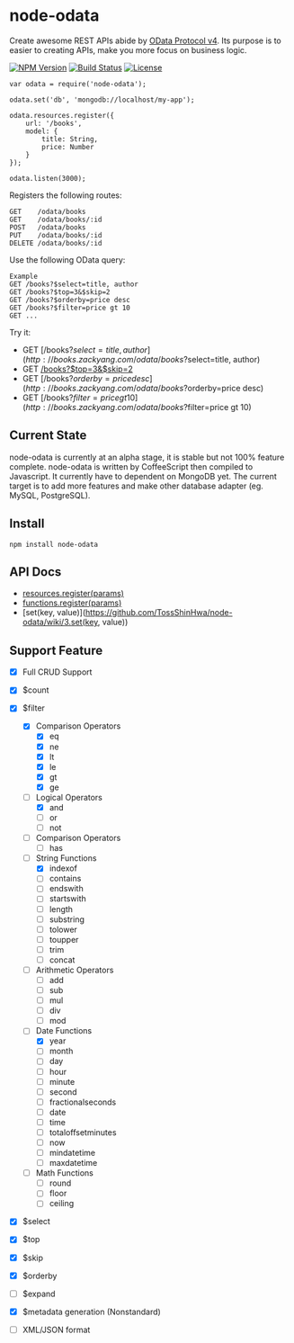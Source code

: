 node-odata
==========
Create awesome REST APIs abide by [OData Protocol v4](http://www.odata.org/).  Its purpose is to easier to creating APIs, make you more focus on business logic.

  [![NPM Version](https://img.shields.io/npm/v/node-odata.svg?style=flat)](https://www.npmjs.org/package/node-odata)
  [![Build Status](https://img.shields.io/travis/TossShinHwa/node-odata.svg?style=flat)](https://travis-ci.org/TossShinHwa/node-odata)
  [![License](http://img.shields.io/npm/l/node-odata.svg?style=flat)](https://github.com/TossShinHwa/node-odata/blob/master/LICENSE)

```
var odata = require('node-odata');

odata.set('db', 'mongodb://localhost/my-app');

odata.resources.register({
    url: '/books',
    model: {
        title: String,
        price: Number
    }
});

odata.listen(3000);
```

Registers the following routes:

```
GET    /odata/books
GET    /odata/books/:id
POST   /odata/books
PUT    /odata/books/:id
DELETE /odata/books/:id
```

Use the following OData query:

```
Example
GET /books?$select=title, author
GET /books?$top=3&$skip=2
GET /books?$orderby=price desc
GET /books?$filter=price gt 10
GET ...
```

Try it:

* GET [/books?$select=title, author](http://books.zackyang.com/odata/books?$select=title, author)
* GET [/books?$top=3&$skip=2](http://books.zackyang.com/odata/books?$top=3&$skip=2)
* GET [/books?$orderby=price desc](http://books.zackyang.com/odata/books?$orderby=price desc)
* GET [/books?$filter=price gt 10](http://books.zackyang.com/odata/books?$filter=price gt 10)

## Current State

node-odata is currently at an alpha stage, it is stable but not 100% feature complete. node-odata is written by CoffeeScript then compiled to Javascript. It currently have to dependent on MongoDB yet. The current target is to add more features and make other database adapter (eg. MySQL, PostgreSQL).

## Install

```
npm install node-odata
```


## API Docs

* [resources.register(params)](https://github.com/TossShinHwa/node-odata/wiki/1.resources.register(params))
* [functions.register(params)](https://github.com/TossShinHwa/node-odata/wiki/2.functions.register(params))
* [set(key, value)](https://github.com/TossShinHwa/node-odata/wiki/3.set(key, value))

## Support Feature

* [x] Full CRUD Support
* [x] $count
* [x] $filter
  * [x] Comparison Operators
  	* [x] eq
  	* [x] ne
  	* [x] lt
  	* [x] le
  	* [x] gt
  	* [x] ge
  * [ ] Logical Operators
  	* [x] and
  	* [ ] or
  	* [ ] not
  * [ ] Comparison Operators
    * [ ] has
  * [ ] String Functions
  	* [x] indexof
  	* [ ] contains
  	* [ ] endswith
  	* [ ] startswith
  	* [ ] length
  	* [ ] substring
  	* [ ] tolower
  	* [ ] toupper
  	* [ ] trim
  	* [ ] concat
  * [ ] Arithmetic Operators
  	* [ ] add
  	* [ ] sub
  	* [ ] mul
  	* [ ] div
  	* [ ] mod
  * [ ] Date Functions
  	* [x] year
  	* [ ] month
  	* [ ] day
  	* [ ] hour
  	* [ ] minute
  	* [ ] second
  	* [ ] fractionalseconds
  	* [ ] date
  	* [ ] time
  	* [ ] totaloffsetminutes
  	* [ ] now
  	* [ ] mindatetime
  	* [ ] maxdatetime
  * [ ] Math Functions
  	* [ ] round
  	* [ ] floor
  	* [ ] ceiling
* [x] $select
* [x] $top
* [x] $skip
* [x] $orderby
* [ ] $expand
* [x] $metadata generation (Nonstandard)
* [ ] XML/JSON format




